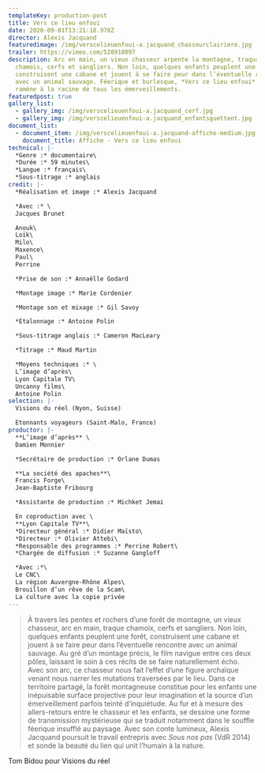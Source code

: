 ```yaml
---
templateKey: production-post
title: Vers ce lieu enfoui
date: 2020-09-01T13:21:18.970Z
director: Alexis Jacquand
featuredimage: /img/verscelieuenfoui-a.jacquand_chasseurclairiere.jpg
trailer: https://vimeo.com/528918097
description: Arc en main, un vieux chasseur arpente la montagne, traquant
  chamois, cerfs et sangliers. Non loin, quelques enfants peuplent une forêt,
  construisent une cabane et jouent à se faire peur dans l’éventuelle rencontre
  avec un animal sauvage. Féerique et burlesque, *Vers ce lieu enfoui* nous
  ramène à la racine de tous les émerveillements.
featuredpost: true
gallery_list:
  - gallery_img: /img/verscelieuenfoui-a.jacquand_cerf.jpg
  - gallery_img: /img/verscelieuenfoui-a.jacquand_enfantsguettent.jpg
document_list:
  - document_item: /img/verscelieuenfoui-a.jacquand-affiche-medium.jpg
    document_title: Affiche - Vers ce lieu enfoui
technical: |-
  *Genre :* documentaire\
  *Durée :* 59 minutes\
  *Langue :* français\
  *Sous-titrage :* anglais
credit: |-
  *Réalisation et image :* Alexis Jacquand

  *Avec :* \
  Jacques Brunet

  Anouk\
  Loïk\
  Milo\
  Maxence\
  Paul\
  Perrine

  *Prise de son :* Annaëlle Godard

  *Montage image :* Marie Cordenier

  *Montage son et mixage :* Gil Savoy

  *Etalonnage :* Antoine Polin

  *Sous-titrage anglais :* Cameron MacLeary

  *Titrage :* Maud Martin

  *Moyens techniques :* \
  L’image d’après\
  Lyon Capitale TV\
  Uncanny films\
  Antoine Polin
selection: |-
  Visions du réel (Nyon, Suisse)

  Etonnants voyageurs (Saint-Malo, France)
productor: |-
  **L’image d’après** \
  Damien Monnier

  *Secrétaire de production :* Orlane Dumas

  **La société des apaches**\
  Francis Forge\
  Jean-Baptiste Fribourg

  *Assistante de production :* Michket Jemai

  En coproduction avec \
  **Lyon Capitale TV**\
  *Directeur général :* Didier Maïsto\
  *Directeur :* Olivier Attebi\
  *Responsable des programmes :* Perrine Robert\
  *Chargée de diffusion :* Suzanne Gangloff

  *Avec :*\
  Le CNC\
  La région Auvergne-Rhône Alpes\
  Brouillon d’un rêve de la Scam\
  La culture avec la copie privée
---
```

> À travers les pentes et rochers d’une forêt de montagne, un vieux chasseur, arc en main, traque chamoix, cerfs et sangliers. Non loin, quelques enfants peuplent une forêt, construisent une cabane et jouent à se faire peur dans l’éventuelle rencontre avec un animal sauvage. Au gré d’un montage précis, le film navigue entre ces deux pôles, laissant le soin à ces récits de se faire naturellement écho. Avec son arc, ce chasseur nous fait l’effet d’une figure archaïque venant nous narrer les mutations traversées par le lieu. Dans ce territoire partagé, la forêt montagneuse constitue pour les enfants une inépuisable surface projective pour leur imagination et la source d’un émerveillement parfois teinté d’inquiétude. Au fur et à mesure des allers-retours entre le chasseur et les enfants, se dessine une forme de transmission mystérieuse qui se traduit notamment dans le souffle féerique insufflé au paysage. Avec son conte lumineux, Alexis Jacquand poursuit le travail entrepris avec *Sous nos* *pas* (VdR 2014) et sonde la beauté du lien qui unit l’humain à la nature.

Tom Bidou pour Visions du réel